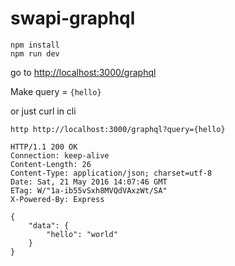 # swapi-graphql

```
npm install
npm run dev
```

go to [http://localhost:3000/graphql](http://localhost:3000/graphql)

Make query = `{hello}`

or just curl in cli

```
http http://localhost:3000/graphql?query={hello}

HTTP/1.1 200 OK
Connection: keep-alive
Content-Length: 26
Content-Type: application/json; charset=utf-8
Date: Sat, 21 May 2016 14:07:46 GMT
ETag: W/"1a-ib55vSxh8MVQdVAxzWt/SA"
X-Powered-By: Express

{
    "data": {
        "hello": "world"
    }
}
```

